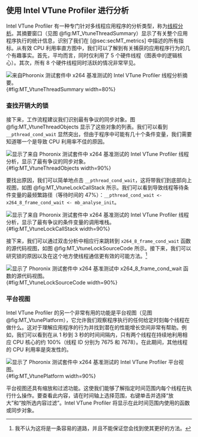 

## 使用 Intel VTune Profiler 进行分析

Intel VTune Profiler 有一种专门针对多线程应用程序的分析类型，称为[线程分析](https://software.intel.com/en-us/vtune-help-threading-analysis)。其摘要窗口（见图  @fig:MT_VtuneThreadSummary）显示了有关整个应用程序执行的统计信息，识别了我们在 [@sec:secMT_metrics] 中描述的所有指标。从有效 CPU 利用率直方图中，我们可以了解到有关捕获的应用程序行为的几个有趣事实。首先，平均而言，同时仅利用了 5 个硬件线程（图表中的逻辑核心）。其次，所有 8 个硬件线程同时活跃的情况非常罕见。

![来自[Phoronix 测试套件](https://www.phoronix-test-suite.com/)中 [x264](https://openbenchmarking.org/test/pts/x264) 基准测试的 Intel VTune Profiler 线程分析摘要。](../../img/mt-perf/VtuneThreadingSummary.png){#fig:MT_VtuneThreadSummary width=80%}

### 查找开销大的锁

接下来，工作流程建议我们识别最有争议的同步对象。图  @fig:MT_VtuneThreadObjects 显示了这些对象的列表。我们可以看到 `__pthread_cond_wait` 显然突出，但由于程序中可能有几十个条件变量，我们需要知道哪一个是导致 CPU 利用率不佳的原因。

![显示了来自 [Phoronix 测试套件](https://www.phoronix-test-suite.com/)中 [x264](https://openbenchmarking.org/test/pts/x264) 基准测试的 Intel VTune Profiler 线程分析，显示了最有争议的同步对象。](../../img/mt-perf/VtuneThreadingWaitingObjects.png){#fig:MT_VtuneThreadObjects width=90%}

要找出原因，我们可以简单地点击 `__pthread_cond_wait`，这将带我们到底部向上视图，如图  @fig:MT_VtuneLockCallStack 所示。我们可以看到导致线程等待条件变量的最频繁路径（等待时间的 47%）：`__pthread_cond_wait <- x264_8_frame_cond_wait <- mb_analyse_init`。

![显示了来自 [Phoronix 测试套件](https://www.phoronix-test-suite.com/)中 [x264](https://openbenchmarking.org/test/pts/x264) 基准测试的 Intel VTune Profiler 线程分析，显示了最有争议的条件变量的调用堆栈。](../../img/mt-perf/VtuneThreadingLockCallStack.png){#fig:MT_VtuneLockCallStack width=90%}

接下来，我们可以通过双击分析中相应行来跳转到 `x264_8_frame_cond_wait` 函数的源代码视图，如图  @fig:MT_VtuneLockSourceCode 所示。接下来，我们可以研究锁的原因以及在这个地方使线程通信更有效的可能方法。[^15]

![显示了 [Phoronix 测试套件](https://www.phoronix-test-suite.com/)中 [x264](https://openbenchmarking.org/test/pts/x264) 基准测试中 `x264_8_frame_cond_wait` 函数的源代码视图。](../../img/mt-perf/VtuneThreadingLockSourceCode.png){#fig:MT_VtuneLockSourceCode width=90%}

### 平台视图

Intel VTune Profiler 的另一个非常有用的功能是平台视图（见图  @fig:MT_VtunePlatform），它允许我们观察程序执行的任何给定时刻每个线程在做什么。这对于理解应用程序的行为并找到潜在的性能增长空间非常有帮助。例如，我们可以看到在从 1 秒到 3 秒的时间间隔内，只有两个线程在持续地利用相应 CPU 核心的约 100%（线程 ID 分别为 7675 和 7678）。在此期间，其他线程的 CPU 利用率是突发性的。

![显示了 [Phoronix 测试套件](https://www.phoronix-test-suite.com/)中 [x264](https://openbenchmarking.org/test/pts/x264) 基准测试的 Intel VTune Profiler 平台视图。](../../img/mt-perf/VtuneThreadingPlatformView.png){#fig:MT_VtunePlatform width=90%}

平台视图还具有缩放和过滤功能。这使我们能够了解指定时间范围内每个线程在执行什么操作。要查看此内容，请在时间轴上选择范围，右键单击并选择“放大”和“按所选内容过滤”。Intel VTune Profiler 将显示在此时间范围内使用的函数或同步对象。

[^15]: 我不认为这将是一条容易的道路，并且不能保证您会找到使其更好的方法。